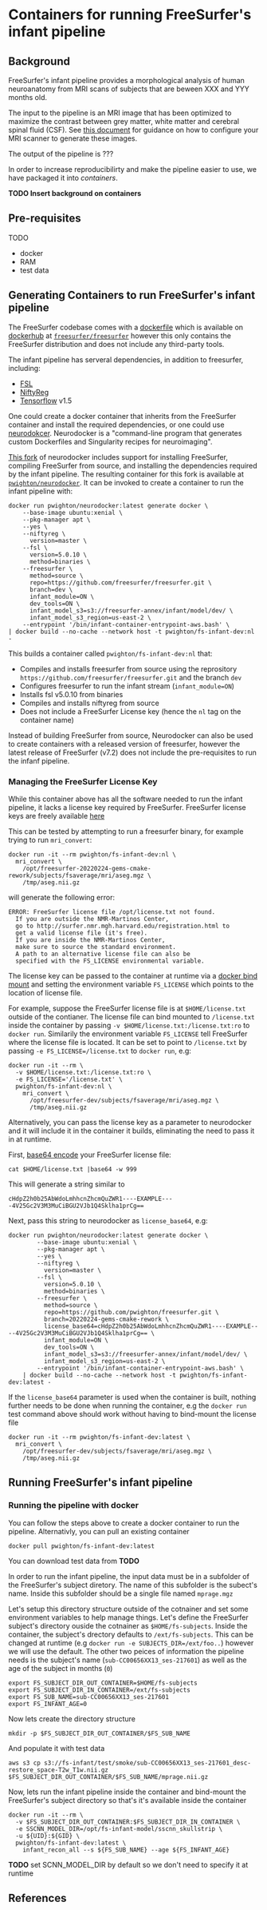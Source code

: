 # Containers for running FreeSurfer's infant pipeline

## Background

FreeSurfer's infant pipeline provides a morphological analysis of human neuroanatomy from MRI scans of subjects that are beween XXX and YYY months old.

The input to the pipeline is an MRI image that has been optimized to maximize the contrast between grey matter, white matter and cerebral spinal fluid (CSF). See [this document](https://www.nmr.mgh.harvard.edu/~andre/FreeSurfer_recommended_morphometry_protocols.pdf) for guidance on how to configure your MRI scanner to generate these images.

The output of the pipeline is ???

In order to increase reproducibilirty and make the pipeline easier to use, we have packaged it into *containers*.

**TODO Insert background on containers**

## Pre-requisites

TODO
- docker
- RAM
- test data

## Generating Containers to run FreeSurfer's infant pipeline

The FreeSurfer codebase comes with a [dockerfile](https://github.com/freesurfer/freesurfer/blob/dev/Dockerfile) which is available on [dockerhub](https://hub.docker.com/) at [`freesurfer/freesurfer`](https://hub.docker.com/r/freesurfer/freesurfer) however this only contains the FreeSurfer distribution and does not include any third-party tools.

The infant pipeline has serveral dependencies, in addition to freesurfer, including:
- [FSL](https://fsl.fmrib.ox.ac.uk/fsl/fslwiki)
- [NiftyReg](http://cmictig.cs.ucl.ac.uk/wiki/index.php/NiftyReg)
- [Tensorflow](https://www.tensorflow.org/) v1.5

One could create a docker container that inherits from the FreeSurfer container and install the required dependencies, or one could use [neurodokcer](https://www.repronim.org/neurodocker/).  Neurodocker is a "command-line program that generates custom Dockerfiles and Singularity recipes for neuroimaging".

[This fork](https://github.com/pwighton/neurodocker/tree/20220328-infant-model-inside-container-take2) of neurodocker includes support for installing FreeSurfer, compiling FreeSurfer from source, and installing the dependencies required by the infant pipeline.  The resulting container for this fork is available at [`pwighton/neurodocker`](https://hub.docker.com/r/pwighton/neurodocker).  It can be invoked to create a container to run the infant pipeline with:

```
docker run pwighton/neurodocker:latest generate docker \
    --base-image ubuntu:xenial \
    --pkg-manager apt \
    --yes \
    --niftyreg \
      version=master \
    --fsl \
      version=5.0.10 \
      method=binaries \
    --freesurfer \
      method=source \
      repo=https://github.com/freesurfer/freesurfer.git \
      branch=dev \
      infant_module=ON \
      dev_tools=ON \
      infant_model_s3=s3://freesurfer-annex/infant/model/dev/ \
      infant_model_s3_region=us-east-2 \
    --entrypoint '/bin/infant-container-entrypoint-aws.bash' \
| docker build --no-cache --network host -t pwighton/fs-infant-dev:nl -
```

This builds a container called `pwighton/fs-infant-dev:nl` that:
  - Compiles and installs freesurfer from source using the reprository `https://github.com/freesurfer/freesurfer.git` and the branch `dev`
  - Configures freesurfer to run the infant stream (`infant_module=ON`)
  - Installs fsl v5.0.10 from binaries
  - Compiles and installs niftyreg from source
  - Does not include a FreeSurfer License key (hence the `nl` tag on the container name)

Instead of building FreeSurfer from source, Neurodocker can also be used to create containers with a released version of freesurfer, however the latest release of FreeSurfer (v7.2) does not include the pre-requisites to run the infanf pipeline.

### Managing the FreeSurfer License Key

While this container above has all the software needed to run the infant pipeline, it lacks a license key required by FreeSurfer.  FreeSurfer license keys are freely available [here](https://surfer.nmr.mgh.harvard.edu/registration.html)

This can be tested by attempting to run a freesurfer binary, for example trying to run `mri_convert`:

```
docker run -it --rm pwighton/fs-infant-dev:nl \
  mri_convert \
    /opt/freesurfer-20220224-gems-cmake-rework/subjects/fsaverage/mri/aseg.mgz \
    /tmp/aseg.nii.gz
```

will generate the following error:

```
ERROR: FreeSurfer license file /opt/license.txt not found.
  If you are outside the NMR-Martinos Center,
  go to http://surfer.nmr.mgh.harvard.edu/registration.html to 
  get a valid license file (it's free).
  If you are inside the NMR-Martinos Center,
  make sure to source the standard environment.
  A path to an alternative license file can also be
  specified with the FS_LICENSE environmental variable.
```

The license key can be passed to the container at runtime via a [docker bind mount](https://docs.docker.com/storage/bind-mounts/) and setting the environment variable `FS_LICENSE` which points to the location of license file.

For example, suppose the FreeSurfer license file is at `$HOME/license.txt` outside of the contianer. The license file can bind mounted to `/license.txt` inside the container by passing `-v $HOME/license.txt:/license.txt:ro` to `docker run`.  Similarily the environment variable `FS_LICENSE` tell FreeSurfer where the license file is located.  It can be set to point to `/license.txt` by passing `-e FS_LICENSE=/license.txt` to `docker run`, e.g:

```
docker run -it --rm \
  -v $HOME/license.txt:/license.txt:ro \
  -e FS_LICENSE='/license.txt' \
  pwighton/fs-infant-dev:nl \
    mri_convert \
      /opt/freesurfer-dev/subjects/fsaverage/mri/aseg.mgz \
      /tmp/aseg.nii.gz
```

Alternatively, you can pass the license key as a parameter to neurodocker and it will include it in the container it builds, eliminating the need to pass it in at runtime.

First, [base64 encode](https://en.wikipedia.org/wiki/Base64) your FreeSurfer license file:

```
cat $HOME/license.txt |base64 -w 999
```

This will generate a string similar to 

```
cHdpZ2h0b25AbWdoLmhhcnZhcmQuZWR1----EXAMPLE----4V25Gc2V3M3MuCiBGU2VJb1Q4Sklha1prCg==
```

Next, pass this string to neurodocker as `license_base64`, e.g:

```
docker run pwighton/neurodocker:latest generate docker \
	    --base-image ubuntu:xenial \
	    --pkg-manager apt \
	    --yes \
	    --niftyreg \
	      version=master \
	    --fsl \
	      version=5.0.10 \
	      method=binaries \
	    --freesurfer \
	      method=source \
	      repo=https://github.com/pwighton/freesurfer.git \
	      branch=20220224-gems-cmake-rework \
	      license_base64=cHdpZ2h0b25AbWdoLmhhcnZhcmQuZWR1----EXAMPLE----4V25Gc2V3M3MuCiBGU2VJb1Q4Sklha1prCg== \
	      infant_module=ON \
	      dev_tools=ON \
	      infant_model_s3=s3://freesurfer-annex/infant/model/dev/ \
	      infant_model_s3_region=us-east-2 \
	    --entrypoint '/bin/infant-container-entrypoint-aws.bash' \
	| docker build --no-cache --network host -t pwighton/fs-infant-dev:latest -
```

If the `license_base64` parameter is used when the container is built, nothing further needs to be done when running the container, e.g the `docker run` test command above should work without having to bind-mount the license file

```
docker run -it --rm pwighton/fs-infant-dev:latest \
  mri_convert \
    /opt/freesurfer-dev/subjects/fsaverage/mri/aseg.mgz \
    /tmp/aseg.nii.gz
```

## Running FreeSurfer's infant pipeline

### Running the pipeline with docker

You can follow the steps above to create a docker container to run the pipeline.  Alternativly, you can pull an existing container

```
docker pull pwighton/fs-infant-dev:latest
```

You can download test data from **TODO**

In order to run the infant pipeline, the input data must be in a subfolder of the FreeSurfer's subject diretory.  The name of this subfolder is the subect's name.  Inside this subfolder should be a single file named `mprage.mgz` 

Let's setup this directory structure outside of the cotnainer and set some environment variables to help manage things.  Let's define the FreeSurfer subject's directory ouside the cotnainer as `$HOME/fs-subjects`.  Inside the container, the subject's drectory defaults to `/ext/fs-subjects`.  This can be changed at runtime (e.g `docker run -e SUBJECTS_DIR=/ext/foo..`) however we will use the default.  The other two peices of information the pipeline needs is the subject's name (`sub-CC00656XX13_ses-217601`) as well as the age of the subject in months (`0`)

```
export FS_SUBJECT_DIR_OUT_CONTAINER=$HOME/fs-subjects
export FS_SUBJECT_DIR_IN_CONTAINER=/ext/fs-subjects
export FS_SUB_NAME=sub-CC00656XX13_ses-217601
export FS_INFANT_AGE=0
```

Now lets create the directory structure
```
mkdir -p $FS_SUBJECT_DIR_OUT_CONTAINER/$FS_SUB_NAME
```

And populate it with test data
```
aws s3 cp s3://fs-infant/test/smoke/sub-CC00656XX13_ses-217601_desc-restore_space-T2w_T1w.nii.gz $FS_SUBJECT_DIR_OUT_CONTAINER/$FS_SUB_NAME/mprage.nii.gz
```

Now, lets run the infant pipeline inside the container and bind-mount the FreeSurfer's subject directory so that's it's available inside the container

```
docker run -it --rm \
  -v $FS_SUBJECT_DIR_OUT_CONTAINER:$FS_SUBJECT_DIR_IN_CONTAINER \
  -e SSCNN_MODEL_DIR=/opt/fs-infant-model/sscnn_skullstrip \
  -u ${UID}:${GID} \
  pwighton/fs-infant-dev:latest \
    infant_recon_all --s ${FS_SUB_NAME} --age ${FS_INFANT_AGE}
```

**TODO** set SCNN_MODEL_DIR by default so we don't need to specify it at runtime

## References








